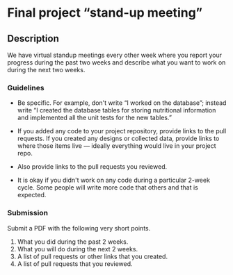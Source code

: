 # Final project “stand-up meeting”

## Description

We have virtual standup meetings every other week where you report your progress during the past two weeks and describe what you want to work on during the next two weeks.

### Guidelines

* Be specific. For example, don't write “I worked on the database”; instead write “I created the database tables for storing nutritional information and implemented all the unit tests for the new tables.”

* If you added any code to your project repository, provide links to the pull requests. If you created any designs or collected data, provide links to where those items live — ideally everything would live in your project repo.

* Also provide links to the pull requests you reviewed.

* It is okay if you didn't work on any code during a particular 2-week cycle. Some people will write more code that others and that is expected.

### Submission

Submit a PDF with the following very short points.

1. What you did during the past 2 weeks.
2. What you will do during the next 2 weeks.
3. A list of pull requests or other links that you created.
4. A list of pull requests that you reviewed.
